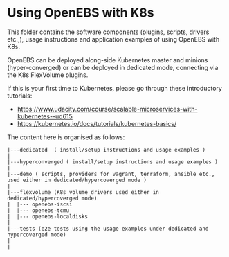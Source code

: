 # Using OpenEBS with K8s

This folder contains the software components (plugins, scripts, drivers etc.,), usage instructions and application examples of using OpenEBS with K8s. 

OpenEBS can be deployed along-side Kubernetes master and minions (hyper-converged) or can be deployed in dedicated mode, connecting via the K8s FlexVolume plugins. 

If this is your first time to Kubernetes, please go through these introductory tutorials: 
- https://www.udacity.com/course/scalable-microservices-with-kubernetes--ud615
- https://kubernetes.io/docs/tutorials/kubernetes-basics/


The content here is organised as follows:

```
|---dedicated  ( install/setup instructions and usage examples )
|
|---hyperconverged ( install/setup instructions and usage examples )
|
|---demo ( scripts, providers for vagrant, terraform, ansible etc., used either in dedicated/hypercoverged mode )
|
|---flexvolume (K8s volume drivers used either in dedicated/hypercoverged mode)
|  |--- openebs-iscsi
|  |--- openebs-tcmu
|  |--- openebs-localdisks
|  
|---tests (e2e tests using the usage examples under dedicated and hypercoverged mode)
|
|  
```
